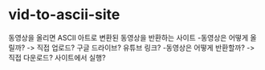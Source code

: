 # vid-to-ascii-site
동영상을 올리면 ASCII 아트로 변환된 동영상을 반환하는 사이트
-동영상은 어떻게 올릴까? -> 직접 업로드? 구글 드라이브? 유튜브 링크?
-동영상은 어떻게 반환할까? -> 직접 다운로드? 사이트에서 실행?

